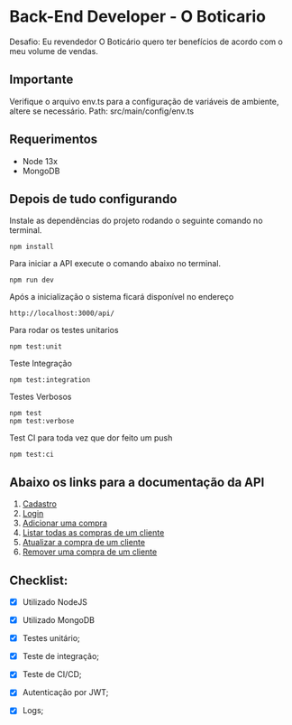 # **Back-End Developer - O Boticario**

Desafio: Eu revendedor O Boticário quero ter benefícios de acordo com o meu volume de vendas.

## **Importante**
Verifique o arquivo env.ts para a configuração de variáveis de ambiente, altere se necessário.
Path: src/main/config/env.ts

## **Requerimentos**
- Node 13x
- MongoDB

## **Depois de tudo configurando**
Instale as dependências do projeto rodando o seguinte comando no terminal.

```npm install```

Para iniciar a API execute o comando abaixo no terminal. 

```npm run dev```

Após a inicialização o sistema ficará disponível no endereço

```http://localhost:3000/api/```

Para rodar os testes unitarios

```npm test:unit ```

Teste Integração

```npm test:integration```

Testes Verbosos

```npm test``` 	     
```npm test:verbose```

Test CI para toda vez que dor feito um push

```npm test:ci```

## **Abaixo os links para a documentação da API**

1. [Cadastro](./requirements/signup.md)
2. [Login](./requirements/login.md)
3. [Adicionar uma compra](./requirements/purchase.md)
4. [Listar todas as compras de um cliente](./requirements/load-purchase.md)
5. [Atualizar a compra de um cliente](./requirements/update-purchase.md)
6. [Remover uma compra de um cliente](./requirements/remove-purchase.md)

Checklist:
---

- [x] Utilizado NodeJS
- [x] Utilizado MongoDB
- [x] Testes unitário;
- [x] Teste de integração;
- [x] Teste de CI/CD;
- [x] Autenticação por JWT;
- [x] Logs;

